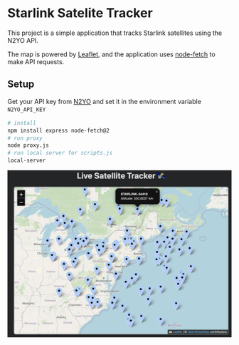 # Starlink Satelite Tracker

This project is a simple application that tracks Starlink satellites using the N2YO API.

The map is powered by [Leaflet](https://leafletjs.com/), and the application uses [node-fetch](https://www.npmjs.com/package/node-fetch) to make API requests.

## Setup

Get your API key from [N2YO](https://www.n2yo.com/) and set it in the environment variable `N2YO_API_KEY`

```bash
# install
npm install express node-fetch@2
# run proxy
node proxy.js
# run local server for scripts.js
local-server
```

![Starlink Tracker Screenshot](https://github.com/hectorsvill/Live-Satellite-Tracker/blob/main/app.png)
